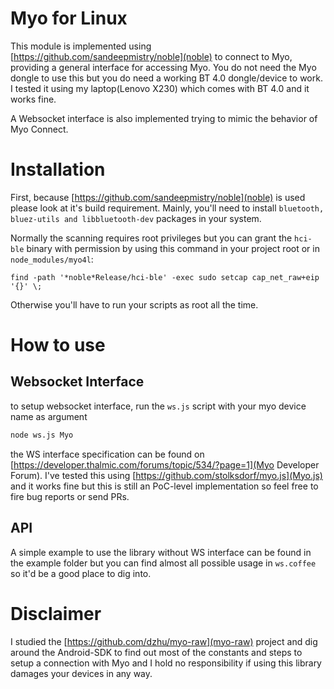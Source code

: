 # Myo for Linux

This module is implemented using [https://github.com/sandeepmistry/noble](noble) to connect to Myo,
providing a general interface for accessing Myo. You do not need the Myo dongle to use this but you do
need a working BT 4.0 dongle/device to work. I tested it using my laptop(Lenovo X230) which comes with
BT 4.0 and it works fine.

A Websocket interface is also implemented trying to mimic the behavior of Myo Connect.

# Installation
First, because [https://github.com/sandeepmistry/noble](noble)  is used please look at it's build requirement.
Mainly, you'll need to install `bluetooth, bluez-utils and libbluetooth-dev` packages in your system.

Normally the scanning requires root privileges but you can grant the `hci-ble` binary with permission by using this command
in your project root or in `node_modules/myo4l`:

`find -path '*noble*Release/hci-ble' -exec sudo setcap cap_net_raw+eip '{}' \;`

Otherwise you'll have to run your scripts as root all the time.

# How to use

## Websocket Interface
to setup websocket interface, run the `ws.js` script with your myo device name as argument

```sh
node ws.js Myo
```

the WS interface specification can be found on [https://developer.thalmic.com/forums/topic/534/?page=1](Myo Developer Forum).
I've tested this using [https://github.com/stolksdorf/myo.js](Myo.js) and it works fine but this is still an PoC-level
implementation so feel free to fire bug reports or send PRs.

## API

A simple example to use the library without WS interface can be found in the example folder but you can find almost
all possible usage in `ws.coffee` so it'd be a good place to dig into.

# Disclaimer

I studied the [https://github.com/dzhu/myo-raw](myo-raw) project and dig around the Android-SDK to find out most of
the constants and steps to setup a connection with Myo and I hold no responsibility if using this library damages
your devices in any way.
